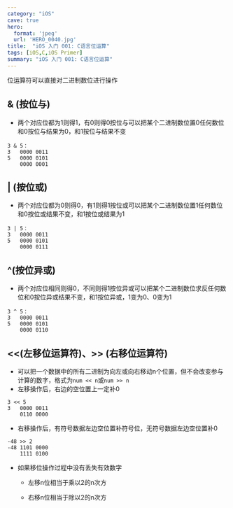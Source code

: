```yaml
---
category: "iOS"
cave: true
hero:
  format: 'jpeg'
  url: 'HERO_0040.jpg'
title:  "iOS 入门 001: C语言位运算"
tags: [iOS,C,iOS Primer]
summary: "iOS 入门 001: C语言位运算"
---
```

位运算符可以直接对二进制数位进行操作

## & (按位与) 
* 两个对应位都为1则得1，有0则得0按位与可以把某个二进制数位置0任何数位和0按位与结果为0，和1按位与结果不变

>
    3 & 5：
    3   0000 0011
    5   0000 0101
        0000 0001

## | (按位或) 

* 两个对应位都为0则得0，有1则得1按位或可以把某个二进制数位置1任何数位和0按位或结果不变，和1按位或结果为1

>
    3 | 5：
    3   0000 0011
    5   0000 0101
        0000 0111

## \^(按位异或)

* 两个对应位相同则得0，不同则得1按位异或可以把某个二进制数位求反任何数位和0按位异或结果不变，和1按位异或，1变为0、0变为1

>
    3 ^ 5：
    3   0000 0011
    5   0000 0101
        0000 0110

## <<(左移位运算符)、>> (右移位运算符) 

* 可以把一个数据中的所有二进制为向左或向右移动n个位置，但不会改变参与计算的数字，格式为`num << n`或`num >> n`
* 左移操作后，右边的空位置上一定补0

>
    3 << 5
    3   0000 0011
        0110 0000

* 右移操作后，有符号数据左边空位置补符号位，无符号数据左边空位置补0

>
    -48 >> 2
    -48 1101 0000
        1111 0100

* 如果移位操作过程中没有丢失有效数字

	* 左移n位相当于乘以2的n次方

	* 右移n位相当于除以2的n次方



